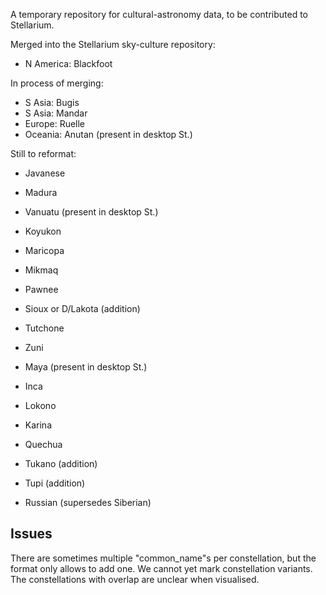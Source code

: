A temporary repository for cultural-astronomy data, to be contributed to Stellarium.

Merged into the Stellarium sky-culture repository:

* N America: Blackfoot

In process of merging:

* S Asia: Bugis
* S Asia: Mandar
* Europe: Ruelle
* Oceania: Anutan (present in desktop St.)

Still to reformat:

* Javanese
* Madura
* Vanuatu (present in desktop St.)

* Koyukon
* Maricopa
* Mikmaq
* Pawnee
* Sioux or D/Lakota (addition)
* Tutchone
* Zuni

* Maya (present in desktop St.)

* Inca
* Lokono
* Karina
* Quechua
* Tukano (addition)
* Tupi (addition)

* Russian (supersedes Siberian)

## Issues

There are sometimes multiple "common_name"s per constellation, but the format only allows to add one. 
We cannot yet mark constellation variants. 
The constellations with overlap are unclear when visualised.
